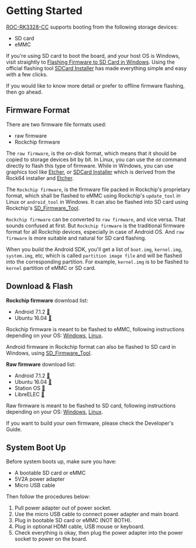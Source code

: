 # Getting Started

[ROC-RK3328-CC] supports booting from the following storage devices:
 - SD card
 - eMMC

If you're using SD card to boot the board, and your host OS is Windows, visit straightly to 
[Flashing Firmware to SD Card in Windows](flash_sd_windows.html). Using the official flashing tool [SDCard Installer] has made everything simple and easy with a few clicks.

If you would like to know more detail or prefer to offline firmware flashing, then go ahead.

## Firmware Format

There are two firmware file formats used:
 - raw firmware
 - Rockchip firmware
 
The `raw firmware`, is the on-disk format, which means that it should be copied to storage devices bit by bit. In Linux, you can use the `dd` command directly to flash this type of firmware. While in Windows, you can use graphics tool like [Etcher], or [SDCard Installer] which is derived from the Rock64 installer and [Etcher].

The `Rockchip firmware`, is the firmware file packed in Rockchip's proprietary format, which shall be flashed to eMMC using Rockchip's `update_tool` in Linux or `android_tool` in Windows. It can also be flashed into SD card using Rockchip's [SD_Firmware_Tool].

`Rockchip firmware` can be converted to `raw firmware`, and vice versa. That sounds confused at first. But `Rockchip firmware` is the traditional firmware format for all Rockchip devices, especially in case of Android OS. And `raw firmware` is more suitable and natural for SD card flashing.

When you build the Android SDK, you'll get a list of `boot.img`, `kernel.img`, `system.img`, etc, which is called `partition image file` and will be flashed into the corresponding partition. For example, `kernel.img` is to be flashed to `kernel` partition of eMMC or SD card.

## Download & Flash

**Rockchip firmware** download list:
 - Android 7.1.2 [💾](http://www.t-firefly.com/share/index/listpath/id/08cb58f6a5f8e4977275bd45a446764f.html)
 - Ubuntu 16.04 [💾](http://www.t-firefly.com/share/index/listpath/id/b99bb982578de0acf7261f96be2b8ba2.html)

Rockchip firmware is meant to be flashed to eMMC, following instructions depending on your OS: [Windows](flash_emmc_windows.html), [Linux](flash_emmc_linux.html).

Android firmware in Rockchip format can also be flashed to SD card in Windows, using [SD_Firmware_Tool](flash_sd_windows.html#flashing-rockchip-firmware).

**Raw firmware** download list:
 - Android 7.1.2 [💾](http://t-firefly.oss-cn-hangzhou.aliyuncs.com/product/RK3328/Firmware/Android/ROC-RK3328-CC_Android7.1.2_180411/ROC-RK3328-CC_Android7.1.2_180411.img.gz)
 - Ubuntu 16.04 [💾](http://download.t-firefly.com/product/RK3328/Firmware/Linux/ROC-RK3328-CC_Ubuntu16.04_Arch64_20180315/ROC-RK3328-CC_Ubuntu16.04_Arch64_20180315.zip)
 - Station OS [💾](http://download.t-firefly.com/product/Station%20OS/Station_OS_for_ROC-RK3328-CC_SDCard_Installer_v1.2.3.zip)
 - LibreELEC [💾](http://download.t-firefly.com/product/RK3328/Firmware/Linux/LibreELEC/ROC-RK3328-CC_LibreELEC9.0_180324/ROC-RK3328-CC_LibreELEC9.0_180324.zip)

Raw firmware is meant to be flashed to SD card, following instructions depending on your OS: [Windows](flash_sd_windows.html), [Linux](flash_sd_linux.html).

If you want to build your own firmware, please check the Developer's Guide.

## System Boot Up

Before system boots up, make sure you have:
 - A bootable SD card or eMMC
 - 5V2A power adapter
 - Micro USB cable

Then follow the procedures below:

 1. Pull power adapter out of power socket.
 2. Use the micro USB cable to connect power adapter and main board.
 3. Plug in bootable SD card or eMMC (NOT BOTH).
 4. Plug in optional HDMI cable, USB mouse or keyboard.
 5. Check everything is okay, then plug the power adapter into the power socket to power on the board.

[ROC-RK3328-CC]: http://en.t-firefly.com/product/rocrk3328cc.html "ROC-RK3328-CC Official Website"
[SDCard Installer]: http://www.t-firefly.com/share/index/index/id/acd8e1e37176fba5bf61fb7bf4503998.html
[Etcher]: https://etcher.io
[SD_Firmware_Tool]: https://pan.baidu.com/s/1migPY1U#list/path=%2FPublic%2FDevBoard%2FROC-RK3328-CC%2FTools%2FSD_Firmware_Tool&parentPath=%2FPublic%2FDevBoard%2FROC-RK3328-CC
[AndroidTool]: https://pan.baidu.com/s/1migPY1U#list/path=%2FPublic%2FDevBoard%2FROC-RK3328-CC%2FTools%2FAndroidTool&parentPath=%2FPublic%2FDevBoard%2FROC-RK3328-CC
